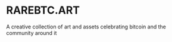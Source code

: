 # RAREBTC.ART
A creative collection of art and assets celebrating bitcoin and the community around it
